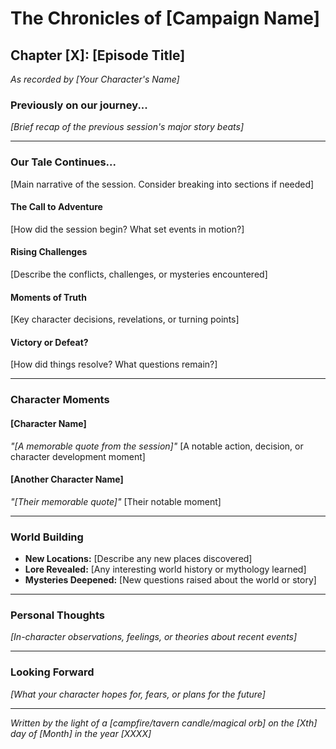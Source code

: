 # The Chronicles of [Campaign Name]
## Chapter [X]: [Episode Title]

*As recorded by [Your Character's Name]*

### Previously on our journey...
*[Brief recap of the previous session's major story beats]*

---

### Our Tale Continues...
[Main narrative of the session. Consider breaking into sections if needed]

#### The Call to Adventure
[How did the session begin? What set events in motion?]

#### Rising Challenges
[Describe the conflicts, challenges, or mysteries encountered]

#### Moments of Truth
[Key character decisions, revelations, or turning points]

#### Victory or Defeat?
[How did things resolve? What questions remain?]

---

### Character Moments
#### [Character Name]
*"[A memorable quote from the session]"*
[A notable action, decision, or character development moment]

#### [Another Character Name]
*"[Their memorable quote]"*
[Their notable moment]

---

### World Building
- **New Locations:** [Describe any new places discovered]
- **Lore Revealed:** [Any interesting world history or mythology learned]
- **Mysteries Deepened:** [New questions raised about the world or story]

---

### Personal Thoughts
*[In-character observations, feelings, or theories about recent events]*

---

### Looking Forward
*[What your character hopes for, fears, or plans for the future]*

---

*Written by the light of a [campfire/tavern candle/magical orb] on the [Xth] day of [Month] in the year [XXXX]*
